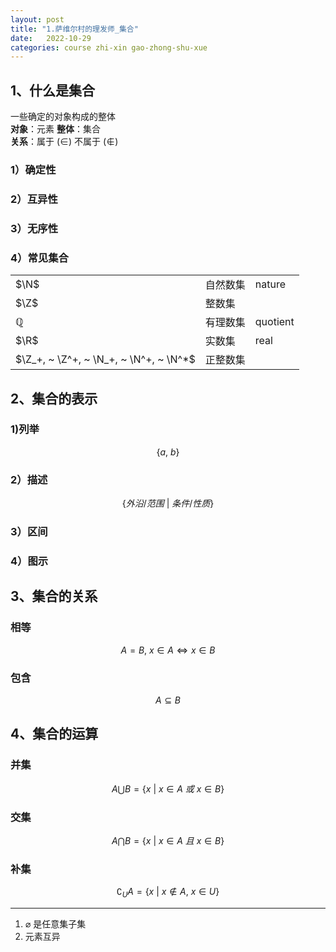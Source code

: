```yaml
---
layout: post
title: "1.萨维尔村的理发师_集合"
date:   2022-10-29
categories: course zhi-xin gao-zhong-shu-xue
---
```


## 1、什么是集合

一些确定的对象构成的整体  
**对象**：元素
**整体**：集合  
**关系**：属于 $(\in)$ 不属于 $(\notin)$

### 1）确定性

### 2）互异性

### 3）无序性

### 4）常见集合

| | | |
|:-|:-|:-|
|$\N$|自然数集|nature|
|$\Z$|整数集| |
|$\mathbb{Q}$|有理数集|quotient|
|$\R$|实数集|real|
|$\Z_+, ~ \Z^+, ~ \N_+, ~ \N^+, ~ \N^*$|正整数集| |

## 2、集合的表示

### 1)列举

$$\{ a, ~ b \}$$

### 2）描述

$$\{ 外沿/范围 ~ \vert ~ 条件/性质 \}$$

### 3）区间

### 4）图示

## 3、集合的关系

### 相等

$$A = B, ~  x \in A \Leftrightarrow x \in B$$

### 包含

$$A \subseteq B$$

## 4、集合的运算

### 并集

$$A \bigcup B = \{ x ~ \vert ~ x \in A ~ 或 ~ x \in B \}$$

### 交集

$$A \bigcap B = \{ x ~ \vert ~ x \in A ~ 且 ~ x \in B \}$$

### 补集

$$\complement_{U}{A} = \{ x ~ \vert ~ x \notin A, ~ x \in U \}$$

***

1. $\varnothing$ 是任意集子集
2. 元素互异